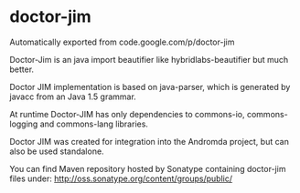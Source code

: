 # doctor-jim
Automatically exported from code.google.com/p/doctor-jim

Doctor-Jim is an java import beautifier like hybridlabs-beautifier but much better.

Doctor JIM implementation is based on java-parser, which is generated by javacc from an Java 1.5 grammar.

At runtime Doctor-JIM has only dependencies to commons-io, commons-logging and commons-lang libraries.

Doctor JIM was created for integration into the Andromda project, but can also be used standalone.

You can find Maven repository hosted by Sonatype containing doctor-jim files under: http://oss.sonatype.org/content/groups/public/
